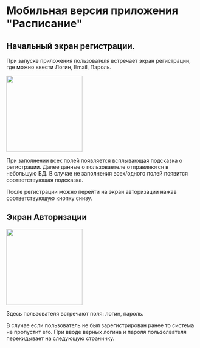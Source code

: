 # Мобильная версия приложения "Расписание"

## Начальный экран регистрации.
При запуске приложения пользователя встречает экран регистрации, где можно ввести Логин, Email, Пароль. 

<img src ="https://github.com/OblikK/Hackaton/blob/main/reg.png?raw=true" width = "200">

При заполнении всех полей появляется всплывающая подсказка о регистрации.
Далее данные о пользоваетеле отправляются в небольшую БД.
В случае не заполнения всех/одного полей появится соответствующая подсказка.

После регистрации можно перейти на экран авторизации нажав соответствующую кнопку снизу.

## Экран Авторизации

<img src ="https://github.com/OblikK/Hackaton/blob/main/auth.png?raw=true" width = "200">
<p> Здесь пользователя встречают поля: логин, пароль.
<p> В случае если пользователь не был зарегистрирован ранее то система не пропустит его. При вводе верных логина и пароля пользолвателя перекидывает на следующую страничку.


